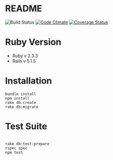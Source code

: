 # README
![Build Status](https://codeship.com/projects/c8882dc0-fe33-0135-2759-12381a098dca/status?branch=master)
 [![Code Climate](https://codeclimate.com/github/tj28601/Aptsite/badges/gpa.svg)](https://codeclimate.com/github/tj28601/Aptsite)
 [![Coverage Status](https://coveralls.io/repos/github/tj28601/Aptsite/badge.png?branch=master)](https://coveralls.io/github/tj28601/Aptsite?branch=master)

# Ruby Version
* Ruby v 2.3.3
* Rails v 5.1.5

# Installation
```
bundle install
npm install
rake db:create
rake db:migrate
```
# Test Suite
```

rake db:test:prepare
rspec spec
npm test
```
<!-- App Overview -->

<!-- # App Overview
Aptsite is web application for landlords and property management firms created to facilitate advertisement & dialogue between prospective clients   This application allows users to contact an admin, create their own lists of Favorites, and schedule an appointment with an admin via the Calendly API.
* In order to create a favorites list, create an account & log in.
* U
This README would normally document whatever steps are necessary to get the
application up and running.

Things you may want to cover:

* Ruby version

* System dependencies

* Configuration

* Database creation

* Database initialization

* How to run the test suite

* Services (job queues, cache servers, search engines, etc.)

* Deployment instructions

* ... --> 
